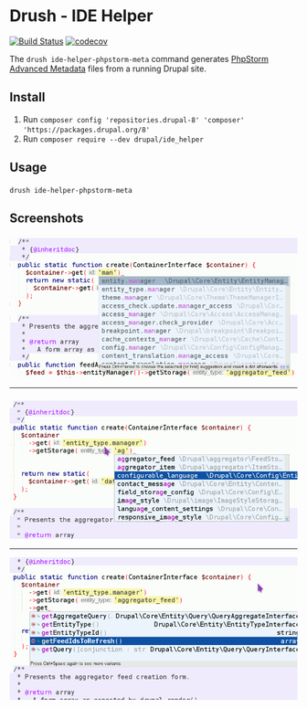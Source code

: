 # Drush - IDE Helper

[![Build Status](https://travis-ci.org/Sweetchuck/drush-ide-helper.svg?branch=master)](https://travis-ci.org/Sweetchuck/drush-ide-helper)
[![codecov](https://codecov.io/gh/Sweetchuck/drush-ide-helper/branch/master/graph/badge.svg)](https://codecov.io/gh/Sweetchuck/drush-ide-helper)

The `drush ide-helper-phpstorm-meta` command generates [PhpStorm Advanced Metadata](https://confluence.jetbrains.com/display/PhpStorm/PhpStorm+Advanced+Metadata) files from a running Drupal site.


## Install

1. Run `composer config 'repositories.drupal-8' 'composer' 'https://packages.drupal.org/8'`
1. Run `composer require --dev drupal/ide_helper`


## Usage

`drush ide-helper-phpstorm-meta`


## Screenshots

![Service name autocompletion](docs/images/screenshot-service-autcomplete.png)

------------

![Entity type id autocompletion](docs/images/screenshot-entity-type-autcomplete.png)

------------

![Entity type id autocompletion](docs/images/screenshot-interface.png)
